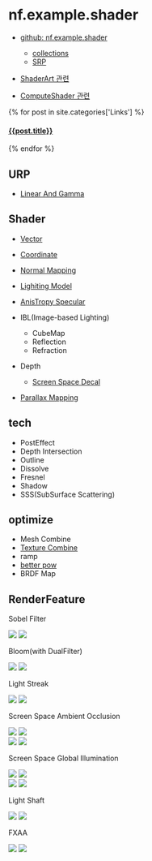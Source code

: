 # nf.example.shader

- [github: nf.example.shader](https://github.com/netpyoung/nf.example.shader)
  - [collections](https://github.com/netpyoung/nf.example.shader/tree/master/nf.example.shader/Assets)
  - [SRP](https://github.com/netpyoung/nf.example.shader/tree/master/nf.example.srp/Assets)

- [ShaderArt 관련](https://github.com/netpyoung/unity.shader.sandbox)
- [ComputeShader 관련](https://github.com/netpyoung/nf.example.computeshader)

{% for post in site.categories['Links'] %}
<article class="archive-item">
  <h4><a href="{{ site.baseurl }}{{ post.url }}">{{post.title}}</a></h4>
</article>
{% endfor %}

## URP

- [Linear And Gamma](./unity_SRP/linear_and_gamma.md)

## Shader

- [Vector](./doc/Basic/Vector.md)
- [Coordinate](./doc/Basic/Coordinate.md)
- [Normal Mapping](./doc/Basic/NormalMap.md)

- [Lighiting Model](./doc/LightingModel.md)
- [AnisTropy Specular](./doc/HairAnisotropic.md)
- IBL(Image-based Lighting)
  - CubeMap
  - Reflection
  - Refraction
- Depth
  - [Screen Space Decal](./doc/ScreenSpaceDecal.md)

- [Parallax Mapping](./doc/ParallaxMapping.md)


## tech

- PostEffect
- Depth Intersection
- Outline
- Dissolve
- Fresnel
- Shadow
- SSS(SubSurface Scattering)

## optimize

- Mesh Combine
- [Texture Combine](./doc/Optimize/OptimizeCombineTexture.md)
- ramp
- [better pow](./doc/Optimize/SpecularPowApproximation.md)
- BRDF Map

## RenderFeature

Sobel Filter

<div class="juxtapose" data-animate="false">
  <img src="/ImgHosting1/SRP/Sobel_before.jpg" data-label="" />
  <img src="/ImgHosting1/SRP/Sobel_after.jpg" data-label="" />
</div>

Bloom(with DualFilter)

<div class="juxtapose" data-animate="false">
 <img src="/ImgHosting1/SRP/BloomDualFilter_before.jpg" data-label="" />
 <img src="/ImgHosting1/SRP/BloomDualFilter_after.jpg" data-label="" />
</div>

Light Streak

<div class="juxtapose" data-animate="false">
 <img src="/ImgHosting1/SRP/CrossFilter_before.jpg" data-label="" />
 <img src="/ImgHosting1/SRP/CrossFilter_after.jpg" data-label="" />
</div>

Screen Space Ambient Occlusion

<div class="juxtapose" data-animate="false">
 <img src="/ImgHosting1/SRP/SSAO_before.jpg" data-label="" />
 <img src="/ImgHosting1/SRP/SSAO_after.jpg" data-label="" />
</div>

<div class="juxtapose" data-animate="false">
 <img src="/ImgHosting1/SRP/SSAO_blur_before.jpg" data-label="Wihout Blur" />
 <img src="/ImgHosting1/SRP/SSAO_blur_after.jpg" data-label="With Blur" />
</div>

Screen Space Global Illumination

<div class="juxtapose" data-animate="false">
 <img src="/ImgHosting1/SRP/SSGI_before.jpg" data-label="" />
 <img src="/ImgHosting1/SRP/SSGI_after.jpg" data-label="" />
</div>

<div class="juxtapose" data-animate="false">
 <img src="/ImgHosting1/SRP/SSGI_only_before.jpg" data-label="Wihout Blur" />
 <img src="/ImgHosting1/SRP/SSGI_only_after.jpg" data-label="Raw RenderTexture" />
</div>

Light Shaft

<div class="juxtapose" data-animate="false">
 <img src="/ImgHosting1/SRP/LightShaft_before.jpg" data-label="Origin" />
 <img src="/ImgHosting1/SRP/LightShaft_after.jpg" data-label="LightShaft Without Blur" />
</div>

FXAA

<div class="juxtapose" data-animate="false">
  <img src="/ImgHosting1/SRP/FXAA_before.png" data-label="" />
  <img src="/ImgHosting1/SRP/FXAA_after.png" data-label="" />
</div>
